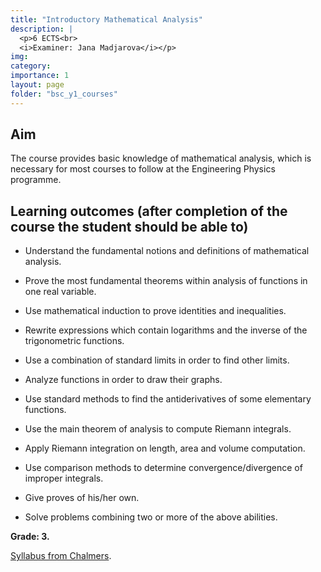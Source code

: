 ```yaml
---
title: "Introductory Mathematical Analysis"
description: |
  <p>6 ECTS<br>
  <i>Examiner: Jana Madjarova</i></p>
img:
category:
importance: 1
layout: page
folder: "bsc_y1_courses"
---
```


## Aim

The course provides basic knowledge of mathematical analysis, which is necessary for most courses to follow at the Engineering Physics programme.

## Learning outcomes (after completion of the course the student should be able to)

- Understand the fundamental notions and definitions of mathematical analysis.

- Prove the most fundamental theorems within analysis of functions in one real variable.

- Use mathematical induction to prove identities and inequalities.

- Rewrite expressions which contain logarithms and the inverse of the trigonometric functions.

- Use a combination of standard limits in order to find other limits.

- Analyze functions in order to draw their graphs.

- Use standard methods to find the antiderivatives of some elementary functions.

- Use the main theorem of analysis to compute Riemann integrals.

- Apply Riemann integration on length, area and volume computation.

- Use comparison methods to determine convergence/divergence of improper integrals.

- Give proves of his/her own.

- Solve problems combining two or more of the above abilities.

**Grade: 3.**

[Syllabus from Chalmers](https://www.chalmers.se/en/education/your-studies/find-course-and-programme-syllabi/course-syllabus/TMA970/?acYear=2020%2F2021).
